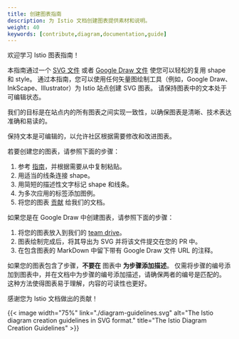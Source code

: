 ```yaml
---
title: 创建图表指南
description: 为 Istio 文档创建图表提供素材和说明。
weight: 40
keywords: [contribute,diagram,documentation,guide]
---
```


欢迎学习 Istio 图表指南！

本指南通过一个 [SVG 文件](diagram-guidelines.svg) 或者 [Google Draw 文件](https://docs.google.com/drawings/d/1f3NyutAQIDOA8ojGNyMA5JAJllDShZGQAFfdD01XdSc/edit) 使您可以轻松的复用 shape 和 style。
通过本指南，您可以使用任何矢量图绘制工具（例如，Google Draw、InkScape、Illustrator）为 Istio 站点创建 SVG 图表。
请保持图表中的文本处于可编辑状态。

我们的目标是在站点内的所有图表之间实现一致性，以确保图表是清晰、技术表达准确和易读的。

保持文本是可编辑的，以允许社区根据需要修改和改进图表。

若要创建您的图表，请参照下面的步骤：

1. 参考 [指南](diagram-guidelines.svg)，并根据需要从中复制粘贴。
1. 用适当的线条连接 shape。
1. 用简短的描述性文字标记 shape 和线条。
1. 为多次应用的标签添加图例。
1. 将您的图表 [贡献](/zh/about/contribute/github/#add) 给我们的文档。

如果您是在 Google Draw 中创建图表，请参照下面的步骤：

1. 将您的图表放入到我们的 [team drive](https://drive.google.com/corp/drive/u/0/folders/1jczscJueUBR3IOvH30q9HAZX0jC7GSyW)。
1. 图表绘制完成后，将其导出为 SVG 并将该文件提交在您的 PR 中。
1. 在包含图表的 MarkDown 中留下带有 Google Draw 文件 URL 的注释。

如果您的图表包含了步骤，**不要在** 图表中 **为步骤添加描述**。
仅需将步骤的编号添加到图表中，并在文档中为步骤的编号添加描述，请确保两者的编号是匹配的。
这种方法使得图表易于理解，内容的可读性也更好。

感谢您为 Istio 文档做出的贡献！

{{< image width="75%"
    link="./diagram-guidelines.svg"
    alt="The Istio diagram creation guidelines in SVG format."
    title="The Istio Diagram Creation Guidelines"
    >}}
